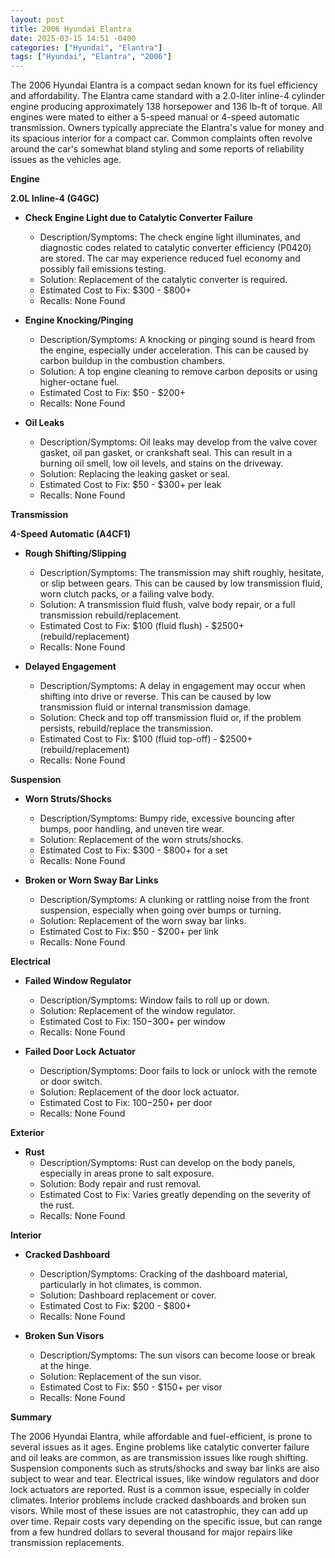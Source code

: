 ```yaml
---
layout: post
title: 2006 Hyundai Elantra
date: 2025-03-15 14:51 -0400
categories: ["Hyundai", "Elantra"]
tags: ["Hyundai", "Elantra", "2006"]
---
```

The 2006 Hyundai Elantra is a compact sedan known for its fuel efficiency and affordability. The Elantra came standard with a 2.0-liter inline-4 cylinder engine producing approximately 138 horsepower and 136 lb-ft of torque. All engines were mated to either a 5-speed manual or 4-speed automatic transmission. Owners typically appreciate the Elantra's value for money and its spacious interior for a compact car. Common complaints often revolve around the car's somewhat bland styling and some reports of reliability issues as the vehicles age.

**Engine**

**2.0L Inline-4 (G4GC)**

*   **Check Engine Light due to Catalytic Converter Failure**
    *   Description/Symptoms: The check engine light illuminates, and diagnostic codes related to catalytic converter efficiency (P0420) are stored. The car may experience reduced fuel economy and possibly fail emissions testing.
    *   Solution: Replacement of the catalytic converter is required.
    *   Estimated Cost to Fix: $300 - $800+
    *   Recalls: None Found

*   **Engine Knocking/Pinging**
    *   Description/Symptoms: A knocking or pinging sound is heard from the engine, especially under acceleration. This can be caused by carbon buildup in the combustion chambers.
    *   Solution: A top engine cleaning to remove carbon deposits or using higher-octane fuel.
    *   Estimated Cost to Fix: $50 - $200+
    *   Recalls: None Found

*   **Oil Leaks**
    *   Description/Symptoms: Oil leaks may develop from the valve cover gasket, oil pan gasket, or crankshaft seal. This can result in a burning oil smell, low oil levels, and stains on the driveway.
    *   Solution: Replacing the leaking gasket or seal.
    *   Estimated Cost to Fix: $50 - $300+ per leak
    *   Recalls: None Found

**Transmission**

**4-Speed Automatic (A4CF1)**

*   **Rough Shifting/Slipping**
    *   Description/Symptoms: The transmission may shift roughly, hesitate, or slip between gears. This can be caused by low transmission fluid, worn clutch packs, or a failing valve body.
    *   Solution: A transmission fluid flush, valve body repair, or a full transmission rebuild/replacement.
    *   Estimated Cost to Fix: $100 (fluid flush) - $2500+ (rebuild/replacement)
    *   Recalls: None Found

*   **Delayed Engagement**
    *   Description/Symptoms: A delay in engagement may occur when shifting into drive or reverse. This can be caused by low transmission fluid or internal transmission damage.
    *   Solution: Check and top off transmission fluid or, if the problem persists, rebuild/replace the transmission.
    *   Estimated Cost to Fix: $100 (fluid top-off) - $2500+ (rebuild/replacement)
    *   Recalls: None Found

**Suspension**

*   **Worn Struts/Shocks**
    *   Description/Symptoms: Bumpy ride, excessive bouncing after bumps, poor handling, and uneven tire wear.
    *   Solution: Replacement of the worn struts/shocks.
    *   Estimated Cost to Fix: $300 - $800+ for a set
    *   Recalls: None Found

*   **Broken or Worn Sway Bar Links**
    *   Description/Symptoms: A clunking or rattling noise from the front suspension, especially when going over bumps or turning.
    *   Solution: Replacement of the worn sway bar links.
    *   Estimated Cost to Fix: $50 - $200+ per link
    *   Recalls: None Found

**Electrical**

*   **Failed Window Regulator**
    *   Description/Symptoms: Window fails to roll up or down.
    *   Solution: Replacement of the window regulator.
    *   Estimated Cost to Fix: $150-$300+ per window
    *   Recalls: None Found

*   **Failed Door Lock Actuator**
    *   Description/Symptoms: Door fails to lock or unlock with the remote or door switch.
    *   Solution: Replacement of the door lock actuator.
    *   Estimated Cost to Fix: $100-$250+ per door
    *   Recalls: None Found

**Exterior**

*   **Rust**
    *   Description/Symptoms: Rust can develop on the body panels, especially in areas prone to salt exposure.
    *   Solution: Body repair and rust removal.
    *   Estimated Cost to Fix: Varies greatly depending on the severity of the rust.
    *   Recalls: None Found

**Interior**

*   **Cracked Dashboard**
    *   Description/Symptoms: Cracking of the dashboard material, particularly in hot climates, is common.
    *   Solution: Dashboard replacement or cover.
    *   Estimated Cost to Fix: $200 - $800+
    *   Recalls: None Found

*   **Broken Sun Visors**
    *   Description/Symptoms: The sun visors can become loose or break at the hinge.
    *   Solution: Replacement of the sun visor.
    *   Estimated Cost to Fix: $50 - $150+ per visor
    *   Recalls: None Found

**Summary**

The 2006 Hyundai Elantra, while affordable and fuel-efficient, is prone to several issues as it ages. Engine problems like catalytic converter failure and oil leaks are common, as are transmission issues like rough shifting. Suspension components such as struts/shocks and sway bar links are also subject to wear and tear. Electrical issues, like window regulators and door lock actuators are reported. Rust is a common issue, especially in colder climates. Interior problems include cracked dashboards and broken sun visors. While most of these issues are not catastrophic, they can add up over time. Repair costs vary depending on the specific issue, but can range from a few hundred dollars to several thousand for major repairs like transmission replacements.

